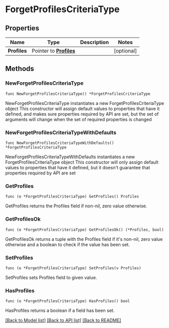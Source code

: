 # ForgetProfilesCriteriaType

## Properties

Name | Type | Description | Notes
------------ | ------------- | ------------- | -------------
**Profiles** | Pointer to [**Profiles**](Profiles.md) |  | [optional] 

## Methods

### NewForgetProfilesCriteriaType

`func NewForgetProfilesCriteriaType() *ForgetProfilesCriteriaType`

NewForgetProfilesCriteriaType instantiates a new ForgetProfilesCriteriaType object
This constructor will assign default values to properties that have it defined,
and makes sure properties required by API are set, but the set of arguments
will change when the set of required properties is changed

### NewForgetProfilesCriteriaTypeWithDefaults

`func NewForgetProfilesCriteriaTypeWithDefaults() *ForgetProfilesCriteriaType`

NewForgetProfilesCriteriaTypeWithDefaults instantiates a new ForgetProfilesCriteriaType object
This constructor will only assign default values to properties that have it defined,
but it doesn't guarantee that properties required by API are set

### GetProfiles

`func (o *ForgetProfilesCriteriaType) GetProfiles() Profiles`

GetProfiles returns the Profiles field if non-nil, zero value otherwise.

### GetProfilesOk

`func (o *ForgetProfilesCriteriaType) GetProfilesOk() (*Profiles, bool)`

GetProfilesOk returns a tuple with the Profiles field if it's non-nil, zero value otherwise
and a boolean to check if the value has been set.

### SetProfiles

`func (o *ForgetProfilesCriteriaType) SetProfiles(v Profiles)`

SetProfiles sets Profiles field to given value.

### HasProfiles

`func (o *ForgetProfilesCriteriaType) HasProfiles() bool`

HasProfiles returns a boolean if a field has been set.


[[Back to Model list]](../README.md#documentation-for-models) [[Back to API list]](../README.md#documentation-for-api-endpoints) [[Back to README]](../README.md)


